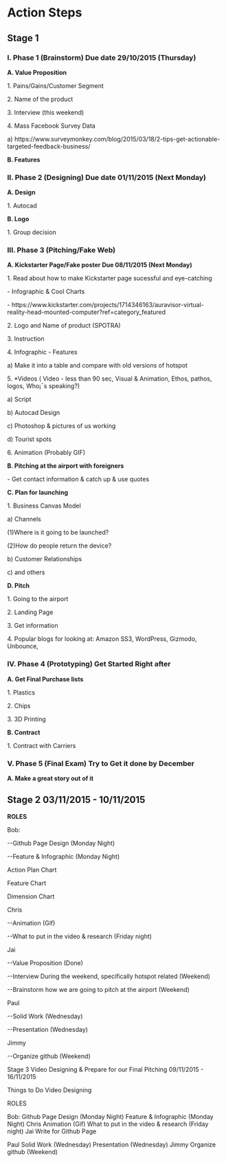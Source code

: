 # Action Steps 

<h2>Stage 1</h2>

<h3>I. Phase 1 (Brainstorm) Due date 29/10/2015 (Thursday) </h3>

<b>  A. Value Proposition </b>

   <p>1. Pains/Gains/Customer Segment </p>
   <p>2. Name of the product </p>
   <P>3. Interview (this weekend) </p>
   <p>4. Mass Facebook Survey Data </p>
       <p> a) https://www.surveymonkey.com/blog/2015/03/18/2-tips-get-actionable-targeted-feedback-business/</p>

<b>  B. Features</b>

<h3>II. Phase 2 (Designing) Due date 01/11/2015 (Next Monday) </h3>

<b>  A. Design </b>

   <p>1. Autocad </p>

<b>   B. Logo</b>

   <p>1. Group decision</p>

<h3>III. Phase 3 (Pitching/Fake Web) </h3>

<b>   A. Kickstarter Page/Fake poster Due 08/11/2015 (Next Monday) </b>

   <p>1. Read about how to make Kickstarter page sucessful and eye-catching </p>
<p>   - Infographic & Cool Charts </p>
<p>   - https://www.kickstarter.com/projects/1714346163/auravisor-virtual-reality-head-mounted-computer?ref=category_featured</p>
   <p>2. Logo and Name of product (SPOTRA) </p>
   <p>3. Instruction </p>
   <p>4. Infographic - Features</p>
<p>   a) Make it into a table and compare with old versions of hotspot </p>
   <p>5. *Videos ( Video - less than 90 sec, Visual & Animation, Ethos, pathos, logos, Who¡¯s speaking?)</p>
<p>   a) Script</p>
<p>   b) Autocad Design</p>
<p>   c) Photoshop & pictures of us working </p>
<p>   d) Tourist spots </p>
   <p>6. Animation (Probably GIF) </p>

<b>   B. Pitching at the airport with foreigners </b>

<p>- Get contact information & catch up & use quotes </p>

<b>   C. Plan for launching </b>
<p>1. Business Canvas Model</p>
<p>   a) Channels</p>
<p>      (1)Where is it going to be launched?</p>
<p>      (2)How do people return the device? </p>
<p>   b) Customer Relationships</p>
<p>   c) and others </p>

<b>   D. Pitch </b>
<p>1. Going to the airport</p> 
<p>2. Landing Page</p>
<p>3. Get information </p>
<p>4. Popular blogs for looking at: Amazon SS3, WordPress, Gizmodo, Unbounce, 

<h3>IV. Phase 4 (Prototyping) Get Started Right after </h3>

<b>   A. Get Final Purchase lists </b>

<p>1. Plastics </p>
<p>2. Chips </p>
<p>3. 3D Printing</p> 

<b>B. Contract </b>

</p>1. Contract with Carriers </p>

<h3>V. Phase 5 (Final Exam) Try to Get it done by December </h3>

<b>A. Make a great story out of it</b>








<h2>Stage 2 03/11/2015 - 10/11/2015 </h2>

<b>ROLES</b>

<p>Bob:</p> 
<p>--Github Page Design (Monday Night) </p>
<p>--Feature & Infographic (Monday Night)</p>
<p>   Action Plan Chart </p>
<p>   Feature Chart </p>
<p>   Dimension Chart</p>
<p>Chris</p>
<p>--Animation (Gif) </p>
<p>--What to put in the video & research (Friday night) </p>
<p>Jai</p>
<p>--Value Proposition (Done) </p>
<p>--Interview During the weekend, specifically hotspot related (Weekend) </p>
<p>--Brainstorm how we are going to pitch at the airport (Weekend)</p>
<p>Paul</p>
<p>--Solid Work (Wednesday) </p>
<p>--Presentation (Wednesday) </p>
<p>Jimmy </p>
<p>--Organize github (Weekend) </p>


Stage 3 Video Designing & Prepare for our Final Pitching 
09/11/2015 - 16/11/2015 

Things to Do 
Video Designing 


ROLES

Bob: 
Github Page Design (Monday Night) 
Feature & Infographic (Monday Night)
Chris
Animation (Gif) 
What to put in the video & research (Friday night) 
Jai
Write for Github Page 

Paul
Solid Work (Wednesday) 
Presentation (Wednesday) 
Jimmy 
Organize github (Weekend) 


